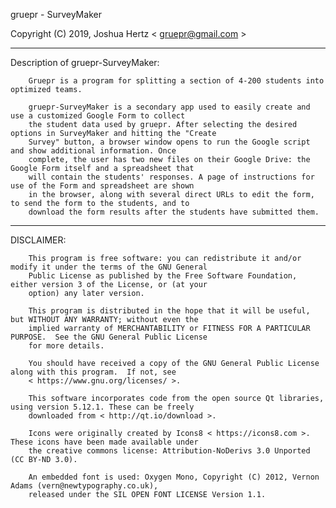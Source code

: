 gruepr - SurveyMaker

Copyright (C) 2019, Joshua Hertz < gruepr@gmail.com >

---------------
Description of gruepr-SurveyMaker:

        Gruepr is a program for splitting a section of 4-200 students into optimized teams.
        
        gruepr-SurveyMaker is a secondary app used to easily create and use a customized Google Form to collect
        the student data used by gruepr. After selecting the desired options in SurveyMaker and hitting the "Create
        Survey" button, a browser window opens to run the Google script and show additional information. Once
        complete, the user has two new files on their Google Drive: the Google Form itself and a spreadsheet that
        will contain the students' responses. A page of instructions for use of the Form and spreadsheet are shown
        in the browser, along with several direct URLs to edit the form, to send the form to the students, and to
        download the form results after the students have submitted them.

---------------
DISCLAIMER:

        This program is free software: you can redistribute it and/or modify it under the terms of the GNU General
        Public License as published by the Free Software Foundation, either version 3 of the License, or (at your
        option) any later version.

        This program is distributed in the hope that it will be useful, but WITHOUT ANY WARRANTY; without even the
        implied warranty of MERCHANTABILITY or FITNESS FOR A PARTICULAR PURPOSE.  See the GNU General Public License
        for more details.

        You should have received a copy of the GNU General Public License along with this program.  If not, see
        < https://www.gnu.org/licenses/ >.

        This software incorporates code from the open source Qt libraries, using version 5.12.1. These can be freely
        downloaded from < http://qt.io/download >.

        Icons were originally created by Icons8 < https://icons8.com >. These icons have been made available under
        the creative commons license: Attribution-NoDerivs 3.0 Unported (CC BY-ND 3.0).

        An embedded font is used: Oxygen Mono, Copyright (C) 2012, Vernon Adams (vern@newtypography.co.uk),
        released under the SIL OPEN FONT LICENSE Version 1.1.
